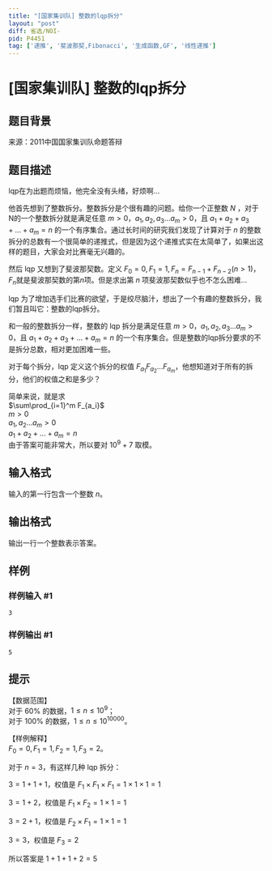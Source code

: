 ```yaml
---
title: "[国家集训队] 整数的lqp拆分"
layout: "post"
diff: 省选/NOI-
pid: P4451
tag: ['递推', '斐波那契,Fibonacci', '生成函数,GF', '线性递推']
---
```

# [国家集训队] 整数的lqp拆分
## 题目背景

来源：2011中国国家集训队命题答辩
## 题目描述

lqp在为出题而烦恼，他完全没有头绪，好烦啊…

他首先想到了整数拆分。整数拆分是个很有趣的问题。给你一个正整数 $N$ ，对于N的一个整数拆分就是满足任意 $m>0$，$a_1 ,a_2 ,a_3…a_m>0$，且 $a_1+a_2+a_3+…+a_m=n$ 的一个有序集合。通过长时间的研究我们发现了计算对于 $n$ 的整数拆分的总数有一个很简单的递推式，但是因为这个递推式实在太简单了，如果出这样的题目，大家会对比赛毫无兴趣的。  

然后 lqp 又想到了斐波那契数。定义 $F_0=0,F_1=1,F_n=F_{n-1}+F_{n-2} (n>1)$，$F_n$就是斐波那契数的第$n$项。但是求出第 $n$ 项斐波那契数似乎也不怎么困难…

lqp 为了增加选手们比赛的欲望，于是绞尽脑汁，想出了一个有趣的整数拆分，我们暂且叫它：整数的lqp拆分。

和一般的整数拆分一样，整数的 lqp 拆分是满足任意 $m>0$，$a_1 ,a_2 ,a_3…a_m>0$，且 $a_1+a_2+a_3+…+a_m=n$ 的一个有序集合。但是整数的lqp拆分要求的不是拆分总数，相对更加困难一些。

对于每个拆分，lqp 定义这个拆分的权值 $F_{a_1}F_{a_2}…F_{a_m}$，他想知道对于所有的拆分，他们的权值之和是多少？

简单来说，就是求  
$\sum\prod_{i=1}^m F_{a_i}$   
$m>0$    
$a_1,a_2...a_m>0$   
$a_1+a_2+...+a_m=n$     
由于答案可能非常大，所以要对 $10^9 + 7$ 取模。
## 输入格式

输入的第一行包含一个整数 $n$。
## 输出格式

输出一行一个整数表示答案。
## 样例

### 样例输入 #1
```
3
```
### 样例输出 #1
```
5
```
## 提示

【数据范围】  
对于 $60\%$ 的数据，$1\le n \le 10^9$；  
对于 $100\%$ 的数据，$1\le n \le 10^{10000}$。

【样例解释】  
$F_0=0,F_1=1,F_2=1,F_3=2$。

对于 $n=3$，有这样几种 lqp 拆分：

$3=1+1+1$，权值是 $F_1\times F_1\times F_1=1\times1\times1=1$

$3=1+2$，权值是 $F_1\times F_2=1\times1=1$

$3=2+1$，权值是 $F_2\times F_1=1\times1=1$

$3=3$，权值是 $F_3=2$

所以答案是 $1+1+1+2=5$
